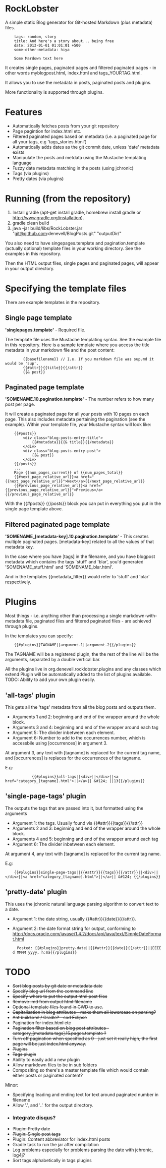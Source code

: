 RockLobster
===========

A simple static Blog generator for Git-hosted Markdown (plus metadata) files.

		tags: random, story
		title: And here's a story about... being free
		date: 2013-01-01 01:01:01 +500
		some-other-metadata: hiya
		
		Some Mardown text here

It creates single pages, paginated pages and filtered paginated pages - in other words myblogpost.html, index.html and tags_YOURTAG.html.

It allows you to use the metadata in posts, paginated posts and plugins.

More functionality is supported through plugins.

Features
========

* Automatically fetches posts from your git repository
* Page pagintion for index.html etc.
* Filtered paginated pages based on metadata (i.e. a paginated page for all your tags, e.g 'tags_stories.html')
* Automatically adds dates as the git commit date, unless 'date' metadata exists
* Manipulate the posts and metdata using the Mustache templating language
* Fuzzy date metadata matching in the posts (using jchronic)
* Tags (via plugins)
* Pretty dates (via plugins)

Running (from the repository)
=============================

1. Install gradle (apt-get install gradle, homebrew install gradle or http://www.gradle.org/installation).
2. gradle clean build
3. java -jar build/libs/RockLobster.jar "git@github.com:denevell/BlogPosts.git" "outputDir/"

You also need to have singepages.template and pagination.template (actually optional) template files in your working directory. See the examples in this repository.

Then the HTML output files, single pages and paginated pages, will appear in your output directory.

Specifying the template files
=============================

There are example templates in the repository.

Single page template
--------------------

**'singlepages.template'** - Required file.

The template file uses the Mustache templating syntax. See the example file in this repository. Here is a sample template where you access the title metadata in your markdown file and the post content:

        	{{basefilename}} // I.e. If you markdown file was sup.md it would be 'sup'.
        	{{#attr}}{{title}}{{/attr}}
        	{{& post}}
            
Paginated page template
-----------------------

**'SOMENAME.10.pagination.template'** - The number refers to how many post per page.

It will create a paginated page for all your posts with 10 pages on each page. This also includes metadata pertaining the pagination (see the example). Within your template file, your Mustache syntax will look like:

		{{#posts}}
			<div class="blog-posts-entry-title">
				{{#metadata}}{{& title}}{{/metadata}}
			</div>
			<div class="blog-posts-entry-post">
				{{& post}}
			</div>
		{{/posts}}
		...
		Page {{num_pages_current}} of {{num_pages_total}}
		{{#next_page_relative_url}}<a href="{{next_page_relative_url}}">Next</a>{{/next_page_relative_url}} 
		{{#previous_page_relative_url}}<a href="{{previous_page_relative_url}}">Previous</a>{{/previous_page_relative_url}}

With the {{#posts}} {{/posts}} block you can put in everything you put in the single page template above.

Filtered paginated page template
--------------------------------

**'SOMENAME_[metadata-key].10.pagination.template'** - This creates multiple paginated pages. [metadata-key] related to all the values of that metadata key.

In the case where you have [tags] in the filename, and you have blogpost metadata which contains the tags 'stuff' and 'blar', you'd generated 'SOMENAME_stuff.html' and 'SOMENAME_blar.html'. 

And in the templates {{metadata_filter}} would refer to 'stuff' and 'blar' respectively.

Plugins
=======

Most things - i.e. anything other than processing a single markdown-with-metadata file, paginated files and filtered paginated files  - are achieved through plugins.

In the templates you can specify:

		{{#plugins}}TAGNAME||argument-1||argument-2{{/plugins}}

The TAGNAME will be a registered plugin, the the rest of the line will be the arguments, separated by a double vertical bar.

All the plugins live in org.denevell.rocklobster.plugins and any classes which extend Plugin will be automatically added to the list of plugins available. TODO: Ability to add your own plugin easily.

'all-tags' plugin
---------------

This gets all the 'tags' metadata from all the blog posts and outputs them.

* Arguments 1 and 2: beginning and end of the wrapper around the whole block.
* Arguments 3 and 4: beginning and end of the wrapper around each tag
* Argument 5: The divider inbetween each element.
* Argument 6: Number to add to the occurrences number, which is accessbile using [occurrences] in argument 3.

At argument 3, any text with [tagname] is replaced for the current tag name, and [occurrences] is replaces for the occurrences of the tagname.

E.g:

                {{#plugins}}all-tags||<div>||</div>||<a href="category_[tagname].html">||</a>|| &#124; ||13{{/plugins}}

'single-page-tags' plugin
---------------

The outputs the tags that are passed into it, but formatted using the arguments

* Argument 1: the tags. Usually found via {{#attr}}{{tags}}{{/attr}}
* Arguments 2 and 3: beginning and end of the wrapper around the whole block.
* Arguments 4 and 5: beginning and end of the wrapper around each tag
* Argument 6: The divider inbetween each element.

At argument 4, any text with [tagname] is replaced for the current tag name.

E.g:

		{{#plugins}}single-page-tags||{{#attr}}{{tags}}{{/attr}}||<div>||</div>||<a href="category_[tagname].html">||</a>|| &#124; {{/plugins}}

'pretty-date' plugin
---------------

This uses the jchronic natural language parsing algorithm to convert text to a date. 

* Argument 1: the date string, usually {{#attr}}{{date}}{{/attr}}.
* Argument 2: the date format string for output, conforming to http://docs.oracle.com/javase/1.4.2/docs/api/java/text/SimpleDateFormat.html 

		Posted: {{#plugins}}pretty-date||{{#attr}}{{date}}{{/attr}}||EEEE d MMMM yyyy, h:ma{{/plugins}}

TODO
====
* ~~Sort blog posts by git date or metadata date~~
* ~~Specify blog url from the command line~~
* ~~Specify where to put the output html post files~~
* ~~Remove .md from output html filename~~
* ~~Optional template files found in CWD to use.~~
* ~~Capitalisation in blog attributes - make them all lowercase on parsing?~~
* ~~Ant build.xml / Gradle? - sod Eclipse~~
* ~~Pagination for index.html etc~~
* ~~Pagination filter based on blog post attributes - category_[metadata.tags].15.pages.template ?~~
* ~~Turn off pagination when specified as 0 - just set it really high, the first page will be just index.html anyway.~~
* ~~Plugins~~
 * ~~Tags plugin~~
 * Ability to easily add a new plugin
* Allow markdown files to be in sub folders
* Compositing so there's a master template file which would contain either posts or paginated content?

Minor: 
* Specifying leading and ending text for text around paginated number in filename
* Allow '.', and '..' for the output directory.
* ### Integrate disqus? 
* ~~Plugin: Pretty date~~
* ~~Plugin: Single post tags~~
* Plugin: Content abbreviator for index.html posts
* Gradle task to run the jar after compilation
* Log problems especially for problems parsing the date with jchronic, log4j?
* Sort tags alphabetically in tags plugins
